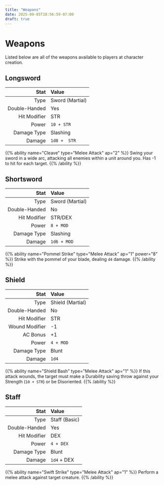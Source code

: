 ```yaml
---
title: "Weapons"
date: 2025-09-05T18:56:59-07:00
draft: true
---
```


# Weapons
Listed below are all of the weapons available to players at character creation.

## Longsword
| Stat           | Value           |
| -------------: | :-------------- |
| Type           | Sword (Martial) |
| Double-Handed  | Yes             |
| Hit Modifier   | STR             |
| Power          | `10 + STR`      |
| Damage Type    | Slashing        |
| Damage         | `1d8 +  STR`    |

{{% ability name="Cleave" type="Melee Attack" ap="2" %}}
Swing your sword in a wide arc, attacking all enemies within a unit around you. Has -1 to hit for each target.
{{% /ability %}}

## Shortsword
| Stat          | Value           |
| ------------: | :-------------- |
| Type          | Sword (Martial) |
| Double-Handed | No              |
| Hit Modifier  | STR/DEX         |
| Power         | `8 + MOD`       |
| Damage Type   | Slashing        |
| Damage        | `1d6 + MOD`     |

{{% ability name="Pommel Strike" type="Melee Attack" ap="1" power="8" %}}
Strike with the pommel of your blade, dealing `d4` damage.
{{% /ability %}}

## Shield
| Stat           | Value            |
| -------------: | :--------------- |
| Type           | Shield (Martial) |
| Double-Handed  | No               |
| Hit Modifier   | STR              |
| Wound Modifier | -1               |
| AC Bonus       | +1               |
| Power          | `4 + MOD`        |
| Damage Type    | Blunt            |
| Damage         | `1d4`            |

{{% ability name="Shield Bash" type="Melee Attack" ap="1" %}}
If this attack wounds, the target must make a Durability saving throw against your Strength (`10 + STR`) or be Disoriented.
{{% /ability %}}

## Staff
| Stat           | Value         |
| -------------: | :------------ |
| Type           | Staff (Basic) |
| Double-Handed  | Yes           |
| Hit Modifier   | DEX           |
| Power          | `4 + DEX`     |
| Damage Type    | Blunt         |
| Damage         | `1d4` + DEX   |

{{% ability name="Swift Strike" type="Melee Attack" ap="1" %}}
Perform a melee attack against target creature.
{{% /ability %}}